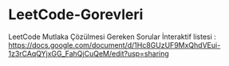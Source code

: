 # LeetCode-Gorevleri
LeetCode Mutlaka Çözülmesi Gereken Sorular İnteraktif listesi : https://docs.google.com/document/d/1Hc8GUzUF9MxQhdVEui-1z3rCAqQYjxGG_FahQjCuQeM/edit?usp=sharing
